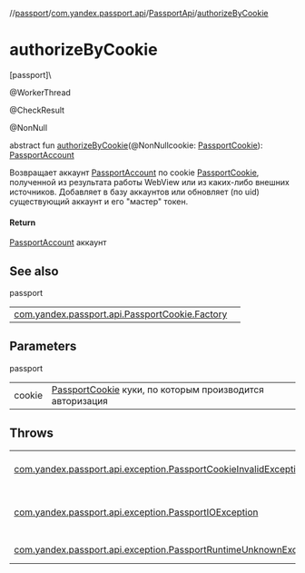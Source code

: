//[passport](../../../index.md)/[com.yandex.passport.api](../index.md)/[PassportApi](index.md)/[authorizeByCookie](authorize-by-cookie.md)

# authorizeByCookie

[passport]\

@WorkerThread

@CheckResult

@NonNull

abstract fun [authorizeByCookie](authorize-by-cookie.md)(@NonNullcookie: [PassportCookie](../-passport-cookie/index.md)): [PassportAccount](../-passport-account/index.md)

Возвращает аккаунт [PassportAccount](../-passport-account/index.md) по cookie [PassportCookie](../-passport-cookie/index.md), полученной из результата работы WebView или из каких-либо внешних источников. Добавляет в базу аккаунтов или обновляет (по uid) существующий аккаунт и его &quot;мастер&quot; токен.

#### Return

[PassportAccount](../-passport-account/index.md) аккаунт

## See also

passport

| | |
|---|---|
| [com.yandex.passport.api.PassportCookie.Factory](../../../passport/com.yandex.passport.api/-passport-cookie/-factory/from-all-cookies.md) |  |

## Parameters

passport

| | |
|---|---|
| cookie | [PassportCookie](../-passport-cookie/index.md) куки, по которым производится авторизация |

## Throws

| | |
|---|---|
| [com.yandex.passport.api.exception.PassportCookieInvalidException](../../com.yandex.passport.api.exception/-passport-cookie-invalid-exception/index.md) | неверные или просроченные cookie |
| [com.yandex.passport.api.exception.PassportIOException](../../com.yandex.passport.api.exception/-passport-i-o-exception/index.md) | ошибка сети, нужно повторить запрос |
| [com.yandex.passport.api.exception.PassportRuntimeUnknownException](../../com.yandex.passport.api.exception/-passport-runtime-unknown-exception/index.md) | внутренняя ошибка |
